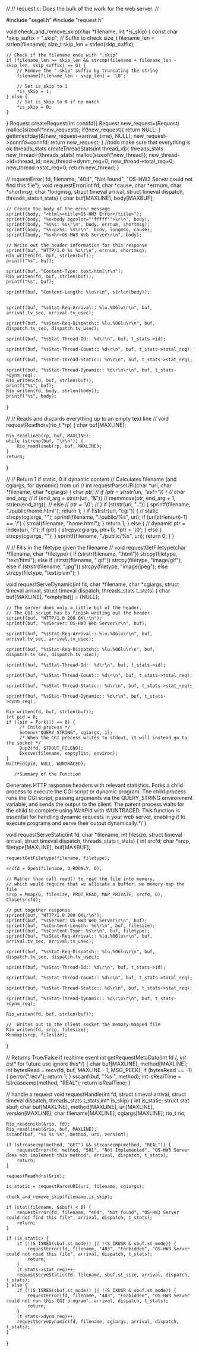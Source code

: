 //
// request.c: Does the bulk of the work for the web server.
// 

#include "segel.h"
#include "request.h"

void check_and_remove_skip(char *filename, int *is_skip) {
    const char *skip_suffix = ".skip"; // Suffix to check
    size_t filename_len = strlen(filename);
    size_t skip_len = strlen(skip_suffix);

    // Check if the filename ends with ".skip"
    if (filename_len >= skip_len && strcmp(filename + filename_len - skip_len, skip_suffix) == 0) {
        // Remove the ".skip" suffix by truncating the string
        filename[filename_len - skip_len] = '\0';

        // Set is_skip to 1
        *is_skip = 1;
    } else {
        // Set is_skip to 0 if no match
        *is_skip = 0;
    }
}
Request createRequest(int connfd){
    Request new_request=(Request) malloc(sizeof(*new_request));
    if(!new_request){
        return NULL;
    }
    gettimeofday(&(new_request->arrival_time), NULL);
    new_request->connfd=connfd;
    return new_request;
}
//todo make sure that everything is ok
threads_stats createThreadStats(int thread_id){
    threads_stats new_thread=(threads_stats) malloc(sizeof(*new_thread));
    new_thread->id=thread_id;
    new_thread->dynm_req=0;
    new_thread->total_req=0;
    new_thread->stat_req=0;
    return new_thread;
}


// requestError(      fd,    filename,        "404",    "Not found", "OS-HW3 Server could not find this file");
void requestError(int fd, char *cause, char *errnum, char *shortmsg, char *longmsg, struct timeval arrival, struct timeval dispatch, threads_stats t_stats)
{
	char buf[MAXLINE], body[MAXBUF];

	// Create the body of the error message
	sprintf(body, "<html><title>OS-HW3 Error</title>");
	sprintf(body, "%s<body bgcolor=""fffff"">\r\n", body);
	sprintf(body, "%s%s: %s\r\n", body, errnum, shortmsg);
	sprintf(body, "%s<p>%s: %s\r\n", body, longmsg, cause);
	sprintf(body, "%s<hr>OS-HW3 Web Server\r\n", body);

	// Write out the header information for this response
	sprintf(buf, "HTTP/1.0 %s %s\r\n", errnum, shortmsg);
	Rio_writen(fd, buf, strlen(buf));
	printf("%s", buf);

	sprintf(buf, "Content-Type: text/html\r\n");
	Rio_writen(fd, buf, strlen(buf));
	printf("%s", buf);

	sprintf(buf, "Content-Length: %lu\r\n", strlen(body));


	sprintf(buf, "%sStat-Req-Arrival:: %lu.%06lu\r\n", buf, arrival.tv_sec, arrival.tv_usec);

	sprintf(buf, "%sStat-Req-Dispatch:: %lu.%06lu\r\n", buf, dispatch.tv_sec, dispatch.tv_usec);

	sprintf(buf, "%sStat-Thread-Id:: %d\r\n", buf, t_stats->id);

	sprintf(buf, "%sStat-Thread-Count:: %d\r\n", buf, t_stats->total_req);

	sprintf(buf, "%sStat-Thread-Static:: %d\r\n", buf, t_stats->stat_req);

	sprintf(buf, "%sStat-Thread-Dynamic:: %d\r\n\r\n", buf, t_stats->dynm_req);
	Rio_writen(fd, buf, strlen(buf));
	printf("%s", buf);
	Rio_writen(fd, body, strlen(body));
	printf("%s", body);

}


//
// Reads and discards everything up to an empty text line
//
void requestReadhdrs(rio_t *rp)
{
	char buf[MAXLINE];

	Rio_readlineb(rp, buf, MAXLINE);
	while (strcmp(buf, "\r\n")) {
		Rio_readlineb(rp, buf, MAXLINE);
	}
	return;
}

//
// Return 1 if static, 0 if dynamic content
// Calculates filename (and cgiargs, for dynamic) from uri
//
int requestParseURI(char *uri, char *filename, char *cgiargs)
{
	char *ptr;
	// if (ptr = strstr(uri, "est=")) {
	// 	char* end_arg; 
	// 	if (end_arg = strstr(uri, "&"))
	// 		memmove(ptr, end_arg + 1, strlen(end_arg));
	// 	else
	// 		ptr = '\0';
	// }
	if (strstr(uri, "..")) {
		sprintf(filename, "./public/home.html");
		return 1;
	}
	if (!strstr(uri, "cgi")) {
		// static
		strcpy(cgiargs, "");
		sprintf(filename, "./public/%s", uri);
		if (uri[strlen(uri)-1] == '/') {
			strcat(filename, "home.html");
		}
		return 1;
	} else {
		// dynamic
		ptr = index(uri, '?');
		if (ptr) {
			strcpy(cgiargs, ptr+1);
			*ptr = '\0';
		} else {
			strcpy(cgiargs, "");
		}
		sprintf(filename, "./public/%s", uri);
		return 0;
	}
}

//
// Fills in the filetype given the filename
//
void requestGetFiletype(char *filename, char *filetype)
{
	if (strstr(filename, ".html"))
		strcpy(filetype, "text/html");
	else if (strstr(filename, ".gif"))
		strcpy(filetype, "image/gif");
	else if (strstr(filename, ".jpg"))
		strcpy(filetype, "image/jpeg");
	else
		strcpy(filetype, "text/plain");
}

void requestServeDynamic(int fd, char *filename, char *cgiargs, struct timeval arrival, struct timeval dispatch, threads_stats t_stats)
{
	char buf[MAXLINE], *emptylist[] = {NULL};

	// The server does only a little bit of the header.
	// The CGI script has to finish writing out the header.
	sprintf(buf, "HTTP/1.0 200 OK\r\n");
	sprintf(buf, "%sServer: OS-HW3 Web Server\r\n", buf);

	sprintf(buf, "%sStat-Req-Arrival:: %lu.%06lu\r\n", buf, arrival.tv_sec, arrival.tv_usec);

	sprintf(buf, "%sStat-Req-Dispatch:: %lu.%06lu\r\n", buf, dispatch.tv_sec, dispatch.tv_usec);

	sprintf(buf, "%sStat-Thread-Id:: %d\r\n", buf, t_stats->id);

	sprintf(buf, "%sStat-Thread-Count:: %d\r\n", buf, t_stats->total_req);

	sprintf(buf, "%sStat-Thread-Static:: %d\r\n", buf, t_stats->stat_req);

	sprintf(buf, "%sStat-Thread-Dynamic:: %d\r\n", buf, t_stats->dynm_req);

	Rio_writen(fd, buf, strlen(buf));
   	int pid = 0;
   	if ((pid = Fork()) == 0) {
     	 /* Child process */
     	 Setenv("QUERY_STRING", cgiargs, 1);
     	 /* When the CGI process writes to stdout, it will instead go to the socket */
     	 Dup2(fd, STDOUT_FILENO);
     	 Execve(filename, emptylist, environ);
   	}
  	WaitPid(pid, NULL, WUNTRACED);

       /*Summary of the Function
Generates HTTP response headers with relevant statistics.
Forks a child process to execute the CGI script or dynamic program.
The child process runs the CGI script, passing arguments via the QUERY_STRING environment variable, and sends the output to the client.
The parent process waits for the child to complete using WaitPid with WUNTRACED.
This function is essential for handling dynamic requests in your web server, enabling it to execute programs and serve their output dynamically.*/
}


void requestServeStatic(int fd, char *filename, int filesize, struct timeval arrival, struct timeval dispatch, threads_stats t_stats)
{
	int srcfd;
	char *srcp, filetype[MAXLINE], buf[MAXBUF];

	requestGetFiletype(filename, filetype);

	srcfd = Open(filename, O_RDONLY, 0);

	// Rather than call read() to read the file into memory,
	// which would require that we allocate a buffer, we memory-map the file
	srcp = Mmap(0, filesize, PROT_READ, MAP_PRIVATE, srcfd, 0);
	Close(srcfd);

	// put together response
	sprintf(buf, "HTTP/1.0 200 OK\r\n");
	sprintf(buf, "%sServer: OS-HW3 Web Server\r\n", buf);
	sprintf(buf, "%sContent-Length: %d\r\n", buf, filesize);
	sprintf(buf, "%sContent-Type: %s\r\n", buf, filetype);
	sprintf(buf, "%sStat-Req-Arrival:: %lu.%06lu\r\n", buf, arrival.tv_sec, arrival.tv_usec);

	sprintf(buf, "%sStat-Req-Dispatch:: %lu.%06lu\r\n", buf, dispatch.tv_sec, dispatch.tv_usec);

	sprintf(buf, "%sStat-Thread-Id:: %d\r\n", buf, t_stats->id);

	sprintf(buf, "%sStat-Thread-Count:: %d\r\n", buf, t_stats->total_req);

	sprintf(buf, "%sStat-Thread-Static:: %d\r\n", buf, t_stats->stat_req);

	sprintf(buf, "%sStat-Thread-Dynamic:: %d\r\n\r\n", buf, t_stats->dynm_req);

	Rio_writen(fd, buf, strlen(buf));

	//  Writes out to the client socket the memory-mapped file
	Rio_writen(fd, srcp, filesize);
	Munmap(srcp, filesize);
}

//  Returns True/False if realtime event
int getRequestMetaData(int fd /*, int* est* for future use ignore this*/)
{
	char buf[MAXLINE], method[MAXLINE];
	int bytesRead  = recv(fd, buf, MAXLINE - 1, MSG_PEEK);
	 if (bytesRead == -1) {
		perror("recv");
		return 1;
	 }
	sscanf(buf, "%s ", method);
	int isRealTime = !strcasecmp(method, "REAL");
	return isRealTime;
}


// handle a request
void requestHandle(int fd, struct timeval arrival, struct timeval dispatch, threads_stats t_stats,int* is_skip)
{
	int is_static;
	struct stat sbuf;
	char buf[MAXLINE], method[MAXLINE], uri[MAXLINE], version[MAXLINE];
	char filename[MAXLINE], cgiargs[MAXLINE];
	rio_t rio;

	Rio_readinitb(&rio, fd);
	Rio_readlineb(&rio, buf, MAXLINE);
	sscanf(buf, "%s %s %s", method, uri, version);

	if (strcasecmp(method, "GET") && strcasecmp(method, "REAL")) {
		requestError(fd, method, "501", "Not Implemented", "OS-HW3 Server does not implement this method", arrival, dispatch, t_stats);
		return;
	}

	requestReadhdrs(&rio);

	is_static = requestParseURI(uri, filename, cgiargs);

    check_and_remove_skip(filename,is_skip);

    if (stat(filename, &sbuf) < 0) {
		requestError(fd, filename, "404", "Not found", "OS-HW3 Server could not find this file", arrival, dispatch, t_stats);
		return;
	}

	if (is_static) {
		if (!(S_ISREG(sbuf.st_mode)) || !(S_IRUSR & sbuf.st_mode)) {
			requestError(fd, filename, "403", "Forbidden", "OS-HW3 Server could not read this file", arrival, dispatch, t_stats);
			return;
		}
		(t_stats->stat_req)++;
		requestServeStatic(fd, filename, sbuf.st_size, arrival, dispatch, t_stats);
	} else {
		if (!(S_ISREG(sbuf.st_mode)) || !(S_IXUSR & sbuf.st_mode)) {
			requestError(fd, filename, "403", "Forbidden", "OS-HW3 Server could not run this CGI program", arrival, dispatch, t_stats);
			return;
		}
		(t_stats->dynm_req)++;
		requestServeDynamic(fd, filename, cgiargs, arrival, dispatch, t_stats);
	}
}
